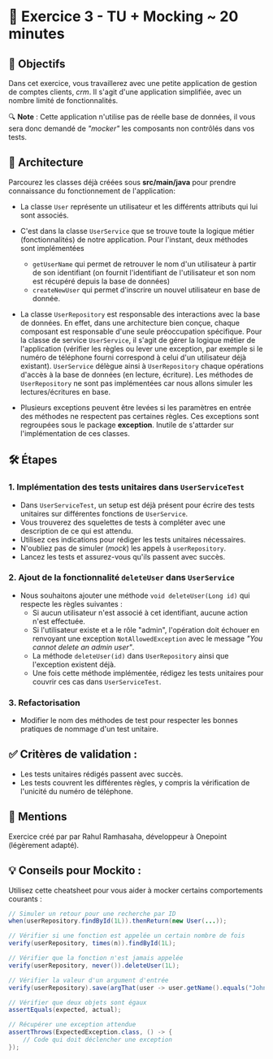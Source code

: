 # 📝 Exercice 3 - TU + Mocking ~ 20 minutes

## 🎯 Objectifs
Dans cet exercice, vous travaillerez avec une petite application de gestion de comptes clients, _crm_. Il s'agit d'une application simplifiée, avec un nombre limité de fonctionnalités.

🔍 **Note** : Cette application n'utilise pas de réelle base de données, il vous sera donc demandé de _"mocker"_ les composants non contrôlés dans vos tests.

## 📏 Architecture

Parcourez les classes déjà créées sous **src/main/java** pour prendre connaissance du fonctionnement de l'application:
- La classe `User` représente un utilisateur et les différents attributs qui lui sont associés.


- C'est dans la classe `UserService` que se trouve toute la logique métier (fonctionnalités) de notre application. Pour l'instant, deux méthodes sont implémentées
  - `getUserName` qui permet de retrouver le nom d'un utilisateur à partir de son identifiant (on fournit l'identifiant de l'utilisateur et son nom est récupéré depuis la base de données)
  - `createNewUser` qui permet d'inscrire un nouvel utilisateur en base de donnée.


- La classe `UserRepository` est responsable des interactions avec la base de données. En effet, dans une architecture bien conçue, chaque composant est responsable d'une seule préoccupation spécifique. Pour la classe de service `UserService`, il s'agit de gérer la logique métier de l'application (vérifier les règles ou lever une exception, par exemple si le numéro de téléphone fourni correspond à celui d'un utilisateur déjà existant). `UserService` délègue ainsi à `UserRepository` chaque opérations d'accès à la base de données (en lecture, écriture). Les méthodes de `UserRepository` ne sont pas implémentées car nous allons simuler les lectures/écritures en base. 


- Plusieurs exceptions peuvent être levées si les paramètres en entrée des méthodes ne respectent pas certaines règles. Ces exceptions sont regroupées sous le package **exception**. Inutile de s'attarder sur l'implémentation de ces classes.


## 🛠️ Étapes

### 1. Implémentation des tests unitaires dans `UserServiceTest`

- Dans `UserServiceTest`, un setup est déjà présent pour écrire des tests unitaires sur différentes fonctions de `UserService`.
- Vous trouverez des squelettes de tests à compléter avec une description de ce qui est attendu.
- Utilisez ces indications pour rédiger les tests unitaires nécessaires.
- N'oubliez pas de simuler (_mock_) les appels à `userRepository`.
- Lancez les tests et assurez-vous qu'ils passent avec succès.

### 2. Ajout de la fonctionnalité `deleteUser` dans `UserService`

- Nous souhaitons ajouter une méthode `void deleteUser(Long id)` qui respecte les règles suivantes :
  - Si aucun utilisateur n'est associé à cet identifiant, aucune action n'est effectuée.
  - Si l'utilisateur existe et a le rôle "admin", l'opération doit échouer en renvoyant une exception `NotAllowedException` avec le message _"You cannot delete an admin user"_.
  - La méthode `deleteUser(id)` dans `UserRepository` ainsi que l'exception existent déjà.
  - Une fois cette méthode implémentée, rédigez les tests unitaires pour couvrir ces cas dans `UserServiceTest`.

### 3. Refactorisation

- Modifier le nom des méthodes de test pour respecter les bonnes pratiques de nommage d'un test unitaire.

## ✅ Critères de validation :

- Les tests unitaires rédigés passent avec succès.
- Les tests couvrent les différentes règles, y compris la vérification de l'unicité du numéro de téléphone.

## 📌 Mentions
Exercice créé par par Rahul Ramhasaha, développeur à Onepoint (légèrement adapté).

## 💡 Conseils pour Mockito :

Utilisez cette cheatsheet pour vous aider à mocker certains comportements courants :

```java
// Simuler un retour pour une recherche par ID
when(userRepository.findById(1L)).thenReturn(new User(...));

// Vérifier si une fonction est appelée un certain nombre de fois
verify(userRepository, times(n)).findById(1L);

// Vérifier que la fonction n'est jamais appelée
verify(userRepository, never()).deleteUser(1L);

// Vérifier la valeur d'un argument d'entrée
verify(userRepository).save(argThat(user -> user.getName().equals("John")));

// Vérifier que deux objets sont égaux
assertEquals(expected, actual);

// Récupérer une exception attendue
assertThrows(ExpectedException.class, () -> {
    // Code qui doit déclencher une exception
});
